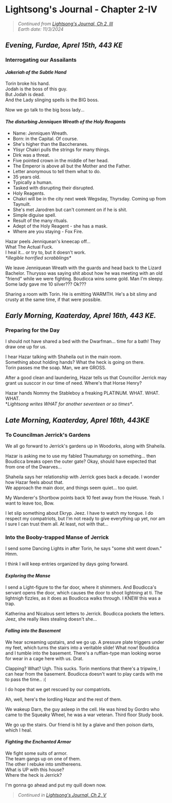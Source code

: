 # Lightsong's Journal - Chapter 2-IV

> _Continued from [Lightsong's Journal, Ch 2, III](Journal-2-III.md)_  
> _Earth date: 11/3/2024_  

## _Evening, Furdae, Aprel 15th, 443 KE_

### Interrogating our Assailants

#### _Jakeriah of the Subtle Hand_
Torin broke his hand.  
Jodah is the boss of this guy.  
But Jodah is dead.  
And the Lady slinging spells is the BIG boss. 

Now we go talk to the big boss lady...

#### _The disturbing Jenniquen Wreath of the Holy Reagants_

- Name: Jenniquen Wreath.
- Born: in the Capital. Of course.
- She's higher than the Baccheranes.
- Ylisyr Chakri pulls the strings for many things.
- Dirk was a threat.
- Five pointed crown in the middle of her head.
- The Emperor is above all but the Mother and the Father.
- Letter anonymous to tell them what to do.
- 35 years old. 
- Typically a human.
- Tasked with disrupting their disrupted.
- Holy Reagents.
- Chakri will be in the city next week Wegsday, Thyrsday. Coming up from Taynuilt.
- She's met Jarodren but can't comment on if he is shit.
- Simple diguise spell.
- Result of the many rituals. 
- Adept of the Holy Reagent - she has a mask.
- Where are you staying - Fox Fire.

Hazar peels Jenniquean's kneecap off...  
What The Actual Fuck.  
I heal it... or try to, but it doesn't work.  
*\*illegible horrified scrabblings\**

We leave Jenniquean Wreath with the guards and head back to the Lizard Bachelor.
Thurysso was saying shit about how he was meeting with an old "friend" while we were fighting.
Boudicca wins some gold. Man I'm sleepy. Some lady gave me 10 silver??? Ok???

Sharing a room with Torin. He is emitting WARMTH. He's a bit slimy and crusty at the same time, if that were possible.

## _Early Morning, Kaaterday, Aprel 16th, 443 KE._

### Preparing for the Day
I should not have shared a bed with the Dwarfman... time for a bath!
They draw one up for us.

I hear Hazar talking with Shaheila out in the main room.  
Something about holding hands? What the heck is going on there.  
Torin passes me the soap. Man, we are GROSS.

After a good clean and laundering, Hazar tells us that Councillor Jerrick may grant us susccor in our time of need.
Where's that Horse Henry?

Hazar hands Nommy the Stableboy a freaking PLATINUM. WHAT. WHAT. WHAT.   
\**Lightsong writes WHAT for another seventeen or so times\**.

## _Late Morning, Kaaterday, Aprel 16th, 443KE_

### To Councilman Jerrick's Gardens
We all go forward to Jerrick's gardens up in Woodorks, along with Shaheila.

Hazar is asking me to use my fabled Thaumaturgy on something... then Boudicca breaks open the outer gate? Okay, should have expected that from one of the Dwarves...

Shaheila says her relationship with Jerrick goes back a decade. I wonder how Hazar feels about that.  
We approach the main door, and things seem quiet... too quiet.

My Wanderer's Shortbow points back 10 feet away from the House.  Yeah. I want to leave too, Bow.

I let slip something about Ekryp. Jeez. I have to watch my tongue. I do respect my compatriots, but I'm not ready to give everything up yet, nor am I sure I can trust them all. At least, not with that...

### Into the Booby-trapped Manse of Jerrick
I send some Dancing Lights in after Torin, he says "some shit went down."
Hmm. 

I think I will keep entries organized by days going forward.

#### _Exploring the Manse_
I send a Light-figure to the far door, where it shimmers. 
And Boudicca's servant opens the door, which causes the door to shoot lightning at ti. The lightnigh fizzles, as it does as Boudicca walks through. I KNEW this was a trap.

Katherina and Nicalous sent letters to Jerrick. Boudicca pockets the letters. Jeez, she really likes stealing doesn't she...

#### _Falling into the Basement_
We hear screaming upstairs, and we go up. A pressure plate triggers under my feet, which turns the stairs into a veritable slide! What now! Bouddica and I tumble into the basement. There's a ruffian-type man looking worse for wear in a cage here with us. Drat. 

Clapping? What? Ugh. This sucks.
Torin mentions that there's a tripwire, I can hear from the basement. 
Boudicca doesn't want to play cards with me to pass the time.. :( 

I do hope that we get rescued by our compatriots.

Ah, well, here's the lordling Hazar and the rest of them.

We wakeup Darn, the guy asleep in the cell. He was hired by Gordro who came to the Squeaky Wheel, he was a war veteran. Third floor Study book.

We go up the stairs. Our friend is hit by a glaive and then poison darts, which I heal. 

#### _Fighting the Enchanted Armor_
We fight some suits of armor.   
The team gangs up on one of them.   
The other I rebuke into smithereens.    
What is UP with this house?  
 Where the heck is Jerrick?

I'm gonna go ahead and put my quill down now.

> _Continued in [Lightsong's Journal, Ch 2, V](Journal-2-V.md)_
